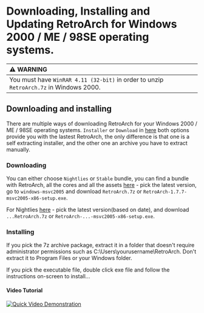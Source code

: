 # Downloading, Installing and Updating RetroArch for Windows 2000 / ME / 98SE operating systems.

| :warning: WARNING          |
|:---------------------------|
| You must have `WinRAR 4.11 (32-bit)` in order to unzip `RetroArch.7z` in Windows 2000.      |


## Downloading and installing

There are multiple ways of downloading RetroArch for your Windows 2000 / ME / 98SE operating systems. `Installer` or `Download` in [here](https://www.retroarch.com/index.php?page=platforms) both options provide you with the lastest RetroArch, the only difference is that one is a self extracting installer, and the other one an archive you have to extract manually.

### Downloading

You can either choose `Nightlies` or `Stable` bundle, you can find a bundle with RetroArch, all the cores and all the assets [here](https://buildbot.libretro.com/stable/) - pick the latest version, go to `windows-msvc2005` and download `RetroArch.7z` or `RetroArch-1.7.7-msvc2005-x86-setup.exe`.

For Nightlies [here](http://buildbot.libretro.com/nightly/windows-msvc2005/x86/) - pick the latest version(based on date), and download `...RetroArch.7z` or `RetroArch-...-msvc2005-x86-setup.exe`.

### Installing

If you pick the 7z archive package, extract it in a folder that doesn't require administrator permissions such as C:\Users\yourusername\RetroArch. Don't extract it to Program Files or your Windows folder.

If you pick the executable file, double click exe file and follow the instructions on-screen to install...

#### Video Tutorial

[![Quick Video Demonstration](http://img.youtube.com/vi/M8pNxq_vifQ/0.jpg)](http://www.youtube.com/watch?v=M8pNxq_vifQ)
